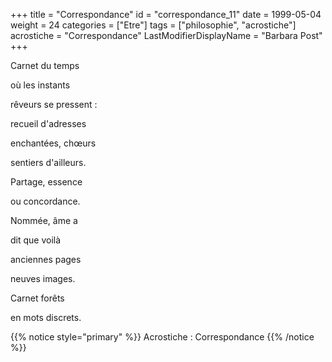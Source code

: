 +++
title = "Correspondance"
id = "correspondance_11"
date = 1999-05-04
weight = 24
categories = ["Etre"]
tags = ["philosophie", "acrostiche"]
acrostiche = "Correspondance"
LastModifierDisplayName = "Barbara Post"
+++

Carnet du temps

où les instants

rêveurs se pressent :

recueil d'adresses

enchantées, chœurs

sentiers d'ailleurs.

Partage, essence

ou concordance.

Nommée, âme a

dit que voilà

anciennes pages

neuves images.

Carnet forêts

en mots discrets.

{{% notice style="primary" %}}
Acrostiche : Correspondance
{{% /notice %}}
